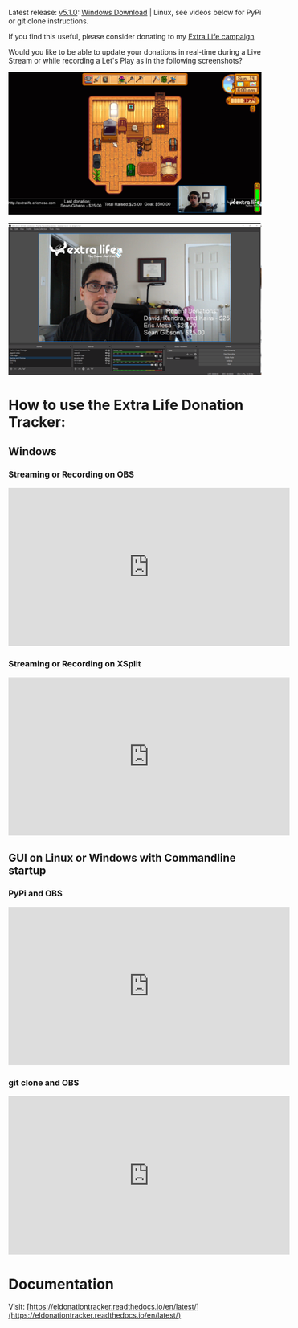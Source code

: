 Latest release: [v5.1.0](https://github.com/djotaku/ELDonationTracker/releases/tag/v5.1.0): 
[Windows Download](https://github.com/djotaku/ELDonationTracker/releases/download/v5.1.0/eldonationtracker.for.Windows.v5.1.exe) |
Linux, see videos below for PyPi or git clone instructions.

If you find this useful, please consider donating to my [Extra Life campaign](http://extralife.ericmesa.com) 

Would you like to be able to update your donations in real-time during a Live Stream or while recording a Let's Play as in the following screenshots?

![Updates while in-game](https://github.com/djotaku/ELDonationTracker/raw/devel/screenshots/IngameUpdates.png)

![Updates while the webcam is the main focus](https://github.com/djotaku/ELDonationTracker/raw/devel/screenshots/RecentDonations.png)

# How to use the Extra Life Donation Tracker:

## Windows

### Streaming or Recording on OBS

<iframe width="560" height="315" src="https://www.youtube.com/embed/3SSlI95S4Kw" frameborder="0" allow="accelerometer; autoplay; encrypted-media; gyroscope; picture-in-picture" allowfullscreen></iframe>

### Streaming or Recording on XSplit

<iframe width="560" height="315" src="https://www.youtube.com/embed/wycS1jxNAYc" frameborder="0" allow="accelerometer; autoplay; encrypted-media; gyroscope; picture-in-picture" allowfullscreen></iframe>

## GUI on Linux or Windows with Commandline startup

### PyPi and OBS

<iframe width="560" height="315" src="https://www.youtube.com/embed/6gcecdX9KuM" frameborder="0" allow="accelerometer; autoplay; encrypted-media; gyroscope; picture-in-picture" allowfullscreen></iframe>

### git clone and OBS
<iframe width="560" height="315" src="https://www.youtube.com/embed/A1IQd1GmpK8" frameborder="0" allow="accelerometer; autoplay; encrypted-media; gyroscope; picture-in-picture" allowfullscreen></iframe>

# Documentation

Visit: [https://eldonationtracker.readthedocs.io/en/latest/](https://eldonationtracker.readthedocs.io/en/latest/)
